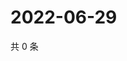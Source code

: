 # 2022-06-29

共 0 条

<!-- BEGIN WEIBO -->
<!-- 最后更新时间 Wed Jun 29 2022 11:46:35 GMT+0800 (China Standard Time) -->

<!-- END WEIBO -->
